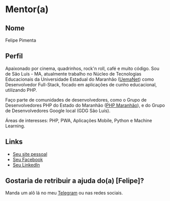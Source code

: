 # Mentor(a)

## Nome

Felipe Pimenta

## Perfil

Apaixonado por cinema, quadrinhos, rock'n roll, café e muito código. Sou de São Luís - MA, atualmente trabalho no Núcleo de Tecnologias Educacionais da Universidade Estadual do Maranhão ([UemaNet](http://www.uemanet.uema.br)) como Desenvolvedor Full-Stack, focado em aplicações de cunho educacional, utilizando PHP.

Faço parte de comunidades de desenvolvedores, como o Grupo de Desenvolvedores PHP do Estado do Maranhão ([PHP Maranhão](https://github.com/phpmaranhao)), e do Grupo de Desenvolvedores Google local (GDG São Luís).

Áreas de interesses: PHP, PWA, Aplicações Mobile, Python e Machine Learning.

## Links

* [Seu site pessoal](http://fhpimenta.github.io)
* [Seu Facebook](https://www.facebook.com/fhp1menta)
* [Seu LinkedIn](https://www.linkedin.com/in/felipe-pimenta-675184109)

## Gostaria de retribuir a ajuda do(a) [Felipe]?

Manda um alô lá no meu [Telegram](https://t.me/fhpimenta) ou nas redes sociais.